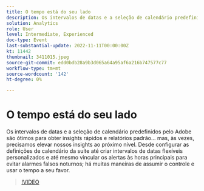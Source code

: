 ```yaml
---
title: O tempo está do seu lado
description: Os intervalos de datas e a seleção de calendário predefinidos pelo Adobe são ótimos para obter insights rápidos e relatórios padrão... mas, às vezes, precisamos elevar nossos insights ao próximo nível. Desde configurar as definições de calendário da suíte até criar intervalos de datas flexíveis personalizados e até mesmo vincular os alertas às horas principais para evitar alarmes falsos noturnos; há muitas maneiras de assumir o controle e usar o tempo a seu favor.
solution: Analytics
role: User
level: Intermediate, Experienced
doc-type: Event
last-substantial-update: 2022-11-11T00:00:00Z
kt: 11442
thumbnail: 3411015.jpeg
source-git-commit: edd0bdb28a9b3d065a64a95af6a216b747577c77
workflow-type: tm+mt
source-wordcount: '142'
ht-degree: 0%

---
```


# O tempo está do seu lado

Os intervalos de datas e a seleção de calendário predefinidos pelo Adobe são ótimos para obter insights rápidos e relatórios padrão... mas, às vezes, precisamos elevar nossos insights ao próximo nível. Desde configurar as definições de calendário da suíte até criar intervalos de datas flexíveis personalizados e até mesmo vincular os alertas às horas principais para evitar alarmes falsos noturnos; há muitas maneiras de assumir o controle e usar o tempo a seu favor.

>[!VIDEO](https://video.tv.adobe.com/v/3411015/?quality=12&learn=on)
